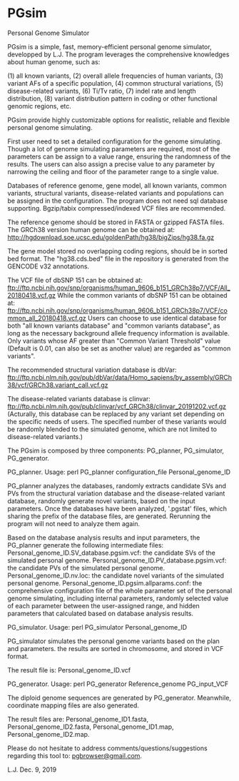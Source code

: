 # PGsim
Personal Genome Simulator

PGsim is a simple, fast, memory-efficient personal genome simulator, developped by L.J. The program leverages the comprehensive knowledges about human genome, such as:

(1) all known variants, 
(2) overall allele frequencies of human variants, 
(3) variant AFs of a specific population, 
(4) common structural variations, 
(5) disease-related variants, 
(6) Ti/Tv ratio, 
(7) indel rate and length distribution, 
(8) variant distribution pattern in coding or other functional genomic regions, etc.

PGsim provide highly customizable options for realistic, reliable and flexible personal genome simulating.

First user need to set a detailed configuration for the genome simulating. Though a lot of genome simulating parameters are required, most of the parameters can be assign to a value range, ensuring the randomness of the results. The users can also assign a precise value to any parameter by narrowing the ceiling and floor of the parameter range to a single value.

Databases of reference genome, gene model, all known variants, common variants, structural variants, disease-related variants and populations can be assigned in the configuration. The program does not need sql database supporting. Bgzip/tabix compressed/indexed VCF files are recommended.

The reference genome should be stored in FASTA or gzipped FASTA files. The GRCh38 version human genome can be obtained at: http://hgdownload.soe.ucsc.edu/goldenPath/hg38/bigZips/hg38.fa.gz

The gene model stored no overlapping coding regions, should be in sorted bed format. The "hg38.cds.bed" file in the repository is generated from the GENCODE v32 annotations.

The VCF file of dbSNP 151 can be obtained at: ftp://ftp.ncbi.nih.gov/snp/organisms/human_9606_b151_GRCh38p7/VCF/All_20180418.vcf.gz While the common variants of dbSNP 151 can be obtained at: ftp://ftp.ncbi.nih.gov/snp/organisms/human_9606_b151_GRCh38p7/VCF/common_all_20180418.vcf.gz Users can choose to use identical database for both "all known variants database" and "common variants database", as long as the necessary background allele frequency information is available. Only variants whose AF greater than "Common Variant Threshold" value (Default is 0.01, can also be set as another value) are regarded as "common variants".

The recommended structural variation database is dbVar: ftp://ftp.ncbi.nlm.nih.gov/pub/dbVar/data/Homo_sapiens/by_assembly/GRCh38/vcf/GRCh38.variant_call.vcf.gz

The disease-related variants database is clinvar: ftp://ftp.ncbi.nlm.nih.gov/pub/clinvar/vcf_GRCh38/clinvar_20191202.vcf.gz (Acturally, this database can be replaced by any variant set depending on the specific needs of users. The specified number of these variants would be randomly blended to the simulated genome, which are not limited to disease-related variants.)

The PGsim is composed by three components: PG_planner, PG_simulator, PG_generator.

PG_planner. Usage: perl PG_planner configuration_file Personal_genome_ID

PG_planner analyzes the databases, randomly extracts candidate SVs and PVs from the structural variation database and the disease-related variant database, randomly generate novel variants, based on the input parameters. Once the databases have been analyzed, '.pgstat' files, which sharing the prefix of the database files, are generated. Rerunning the program will not need to analyze them again.

Based on the database analysis results and input parameters, the PG_planner generate the following intermediate files: Personal_genome_ID.SV_database.pgsim.vcf: the candidate SVs of the simulated personal genome.
Personal_genome_ID.PV_database.pgsim.vcf: the candidate PVs of the simulated personal genome. 
Personal_genome_ID.nv.loc: the candidate novel variants of the simulated personal genome. 
Personal_genome_ID.pgsim.allparams.conf: the comprehensive configuration file of the whole parameter set of the personal genome simulating, including internal parameters, randomly selected value of each parameter between the user-assigned range, and hidden parameters that calculated based on database analysis results.

PG_simulator. Usage: perl PG_simulator Personal_genome_ID

PG_simulator simulates the personal genome variants based on the plan and parameters. the results are sorted in chromosome, and stored in VCF format.

The result file is: Personal_genome_ID.vcf

PG_generator. Usage: perl PG_generator Reference_genome PG_input_VCF

The diploid genome sequences are generated by PG_generator. Meanwhile, coordinate mapping files are also generated.

The result files are: Personal_genome_ID1.fasta, Personal_genome_ID2.fasta, Personal_genome_ID1.map, Personal_genome_ID2.map.

Please do not hesitate to address comments/questions/suggestions regarding this tool to: pgbrowser@gmail.com.

L.J. Dec. 9, 2019
